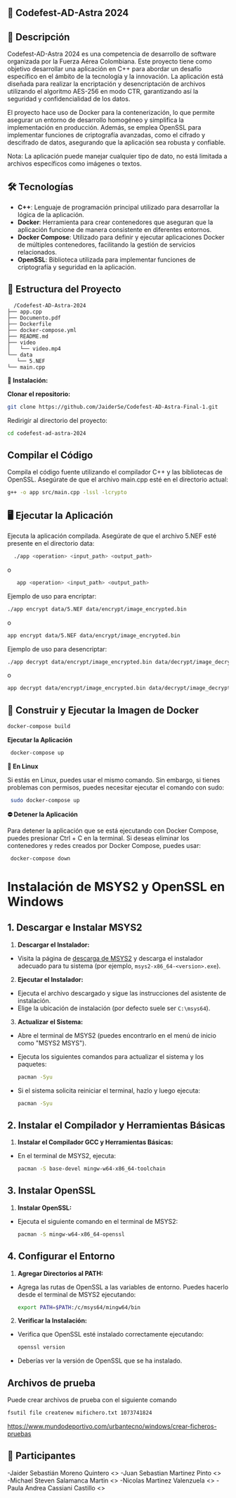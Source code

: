 ## 🚀 Codefest-AD-Astra 2024

## 📜 Descripción

Codefest-AD-Astra 2024 es una competencia de desarrollo de software organizada por la Fuerza Aérea Colombiana. Este
proyecto tiene como objetivo desarrollar una aplicación en C++ para abordar un desafío específico en el ámbito de la
tecnología y la innovación. La aplicación está diseñada para realizar la encriptación y desencriptación de archivos
utilizando el algoritmo AES-256 en modo CTR, garantizando así la seguridad y confidencialidad de los datos.

El proyecto hace uso de Docker para la contenerización, lo que permite asegurar un entorno de desarrollo homogéneo y
simplifica la implementación en producción. Además, se emplea OpenSSL para implementar funciones de criptografía
avanzadas, como el cifrado y descifrado de datos, asegurando que la aplicación sea robusta y confiable.

Nota: La aplicación puede manejar cualquier tipo de dato, no está limitada a archivos específicos como imágenes o
textos.

## 🛠️ Tecnologías

- **C++**: Lenguaje de programación principal utilizado para desarrollar la lógica de la aplicación.
- **Docker**: Herramienta para crear contenedores que aseguran que la aplicación funcione de manera consistente en
  diferentes entornos.
- **Docker Compose**: Utilizado para definir y ejecutar aplicaciones Docker de múltiples contenedores, facilitando la
  gestión de servicios relacionados.
- **OpenSSL**: Biblioteca utilizada para implementar funciones de criptografía y seguridad en la aplicación.

## 📁 Estructura del Proyecto

 ```text
   /Codefest-AD-Astra-2024
├── app.cpp
├── Documento.pdf
├── Dockerfile
├── docker-compose.yml
├── README.md
├── video
│   └── video.mp4
└── data
    └── 5.NEF
└── main.cpp
   ```

**🚀 Instalación:**

**Clonar el repositorio:**

   ```bash
   git clone https://github.com/JaiderSe/Codefest-AD-Astra-Final-1.git
   ```

Redirigir al directorio del proyecto:

   ```bash
   cd codefest-ad-astra-2024
   ```

## Compilar el Código

Compila el código fuente utilizando el compilador C++ y las bibliotecas de OpenSSL. Asegúrate de que el archivo main.cpp
esté en el directorio actual:

   ```bash
   g++ -o app src/main.cpp -lssl -lcrypto
   ```

## 🖥️ Ejecutar la Aplicación

Ejecuta la aplicación compilada. Asegúrate de que el archivo 5.NEF esté presente en el directorio data:

  ```bash
    ./app <operation> <input_path> <output_path>
  ```

o

 ```bash
    app <operation> <input_path> <output_path>
  ```

Ejemplo de uso para encriptar:

 ```bash
./app encrypt data/5.NEF data/encrypt/image_encrypted.bin
 ```

o

 ```bash
app encrypt data/5.NEF data/encrypt/image_encrypted.bin
 ```

Ejemplo de uso para desencriptar:

  ```bash
  ./app decrypt data/encrypt/image_encrypted.bin data/decrypt/image_decrypted.NEF
  ```

o

  ```bash
  app decrypt data/encrypt/image_encrypted.bin data/decrypt/image_decrypted.NEF
  ```

## 🐳 Construir y Ejecutar la Imagen de Docker

   ```bash
   docker-compose build
   ```

**Ejecutar la Aplicación**

  ```bash
   docker-compose up
   ```

**🐧 En Linux**

Si estás en Linux, puedes usar el mismo comando. Sin embargo, si tienes problemas con permisos, puedes necesitar
ejecutar el comando con sudo:

  ```bash
   sudo docker-compose up
   ```

**⛔ Detener la Aplicación**

Para detener la aplicación que se está ejecutando con Docker Compose, puedes presionar Ctrl + C en la terminal. Si
deseas eliminar los contenedores y redes creados por Docker Compose, puedes usar:

  ```bash
   docker-compose down
   ```

# Instalación de MSYS2 y OpenSSL en Windows

## 1. Descargar e Instalar MSYS2

1. **Descargar el Instalador:**

- Visita la página de [descarga de MSYS2](https://www.msys2.org/) y descarga el instalador adecuado para tu sistema (por
  ejemplo, `msys2-x86_64-<version>.exe`).

2. **Ejecutar el Instalador:**

- Ejecuta el archivo descargado y sigue las instrucciones del asistente de instalación.
- Elige la ubicación de instalación (por defecto suele ser `C:\msys64`).

3. **Actualizar el Sistema:**

- Abre el terminal de MSYS2 (puedes encontrarlo en el menú de inicio como "MSYS2 MSYS").
- Ejecuta los siguientes comandos para actualizar el sistema y los paquetes:
  ```bash
  pacman -Syu
  ```

- Si el sistema solicita reiniciar el terminal, hazlo y luego ejecuta:
  ```bash
  pacman -Syu
  ```

## 2. Instalar el Compilador y Herramientas Básicas

1. **Instalar el Compilador GCC y Herramientas Básicas:**

- En el terminal de MSYS2, ejecuta:
  ```bash
  pacman -S base-devel mingw-w64-x86_64-toolchain
  ```

## 3. Instalar OpenSSL

1. **Instalar OpenSSL:**

- Ejecuta el siguiente comando en el terminal de MSYS2:
  ```bash
  pacman -S mingw-w64-x86_64-openssl
  ```

## 4. Configurar el Entorno

1. **Agregar Directorios al PATH:**

- Agrega las rutas de OpenSSL a las variables de entorno. Puedes hacerlo desde el terminal de MSYS2 ejecutando:
  ```bash
  export PATH=$PATH:/c/msys64/mingw64/bin
  ```

2. **Verificar la Instalación:**

- Verifica que OpenSSL esté instalado correctamente ejecutando:
  ```bash
  openssl version
  ```
- Deberías ver la versión de OpenSSL que se ha instalado.

## Archivos de prueba

Puede crear archivos de prueba con el siguiente comando

  ```bash
  fsutil file createnew mifichero.txt 1073741824
  ```

https://www.mundodeportivo.com/urbantecno/windows/crear-ficheros-pruebas

## 👥 Participantes

-Jaider Sebastián Moreno Quintero <>
-Juan Sebastian Martinez Pinto <>	
-Michael Steven Salamanca Martin <> 
-Nicolas Martinez Valenzuela <>
-Paula Andrea Cassiani Castillo <>





